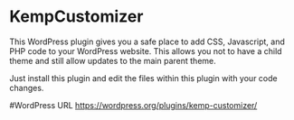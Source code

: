 # KempCustomizer
This WordPress plugin gives you a safe place to add CSS, Javascript, and PHP code to your WordPress website. This allows you not to have a child theme and still allow updates to the main parent theme. 


Just install this plugin and edit the files within this plugin with your code changes.

#WordPress URL
https://wordpress.org/plugins/kemp-customizer/
